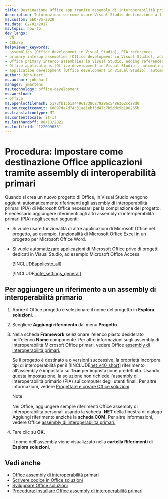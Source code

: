 ```yaml
---
title: Destinazione Office app tramite assembly di interoperabilità primari
description: Informazioni su come usare Visual Studio destinazione a livello di codice Microsoft Office applicazioni tramite assembly di interoperabilità primari.
ms.custom: SEO-VS-2020
ms.date: 02/02/2017
ms.topic: how-to
dev_langs:
- VB
- CSharp
helpviewer_keywords:
- assemblies [Office development in Visual Studio], PIA references
- primary interop assemblies [Office development in Visual Studio], adding references to
- Office primary interop assemblies in Visual Studio, adding references to
- Office applications [Office development in Visual Studio], automating
- application development [Office development in Visual Studio], automating
author: John-Hart
ms.author: johnhart
manager: jmartens
ms.technology: office-development
ms.workload:
- office
ms.openlocfilehash: 5172fb15b1a44961738627929ac5486302cc28d0
ms.sourcegitcommit: 68897da7d74c31ae1ebf5d47c7b5ddc9b108265b
ms.translationtype: MT
ms.contentlocale: it-IT
ms.lasthandoff: 08/13/2021
ms.locfileid: "122099633"
---
```

# <a name="how-to-target-office-applications-through-primary-interop-assemblies"></a>Procedura: Impostare come destinazione Office applicazioni tramite assembly di interoperabilità primari
  Quando si crea un nuovo progetto di Office, in Visual Studio vengono aggiunti automaticamente riferimenti agli assembly di interoperabilità primari (PIA) di Microsoft Office necessari per la compilazione del progetto. È necessario aggiungere riferimenti agli altri assembly di interoperabilità primari (PIA) negli scenari seguenti:

- Si vuole usare funzionalità di altre applicazioni di Microsoft Office nel progetto, ad esempio, funzionalità di Microsoft Office Excel in un progetto per Microsoft Office Word.

- Si vuole automatizzare applicazioni di Microsoft Office prive di progetti dedicati in Visual Studio, ad esempio Microsoft Office Access.

  [!INCLUDE[appliesto_all](../vsto/includes/appliesto-all-md.md)]

  [!INCLUDE[note_settings_general](../sharepoint/includes/note-settings-general-md.md)]

## <a name="to-add-a-reference-to-a-primary-interop-assembly"></a>Per aggiungere un riferimento a un assembly di interoperabilità primario

1. Aprire il Office progetto e selezionare il nome del progetto in **Esplora soluzioni**.

2. Scegliere **Aggiungi riferimento** dal menu **Progetto**.

3. Nella scheda **Framework** selezionare l'elenco piasto desiderato nell'elenco **Nome** componente. Per altre informazioni sugli assembly di interoperabilità Microsoft Office primari, vedere Office [assembly di interoperabilità primari.](../vsto/office-primary-interop-assemblies.md)

     Se il progetto è destinato a o versioni successive, la proprietà Incorpora tipi di interoperabilità per il [!INCLUDE[net_v40_short](../sharepoint/includes/net-v40-short-md.md)] riferimento all'assembly  è impostata su **True** per impostazione predefinita. Usando questa impostazione, la soluzione non richiede l'assembly di interoperabilità primario (PIA) sui computer degli utenti finali. Per altre informazioni, vedere [Progettare e creare Office soluzioni](../vsto/designing-and-creating-office-solutions.md).

    > [!NOTE]
    > Nei Office, aggiungere sempre riferimenti Office assembly di interoperabilità personali usando la  scheda **.NET** della finestra di dialogo Aggiungi riferimento anziché la **scheda COM.** Per altre informazioni, vedere Office [assembly di interoperabilità primari.](../vsto/office-primary-interop-assemblies.md)

4. Fare clic su **OK**.

     Il nome dell'assembly viene visualizzato nella **cartella Riferimenti** di **Esplora soluzioni**.

## <a name="see-also"></a>Vedi anche
- [Office assembly di interoperabilità primari](../vsto/office-primary-interop-assemblies.md)
- [Scrivere codice in Office soluzioni](../vsto/writing-code-in-office-solutions.md)
- [Sviluppare Office soluzioni](../vsto/developing-office-solutions.md)
- [Procedura: Installare Office assembly di interoperabilità primari](../vsto/how-to-install-office-primary-interop-assemblies.md)
